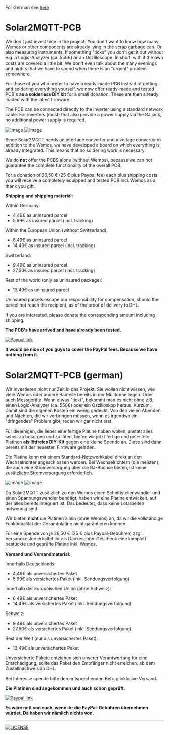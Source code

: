 For German see [here](#solar2mqtt-pcb-german)
# Solar2MQTT-PCB

We don't just invest time in the project. You don't want to know how many Wemos or other components are already lying in the scrap garbage can. Or also measuring instruments. If something "ticks" you don't get it out without e.g. a Logic-Analyzer (ca. 550€) or an Oszilloscope. In short: with it the own costs are covered a little bit. We don't even talk about the many evenings and nights that we have to spend when there is an "urgent" problem somewhere.

For those of you who prefer to have a ready-made PCB instead of getting and soldering everything yourself, we now offer ready-made and tested PCB's **as a solderless DIY kit** for a small donation. These are then already loaded with the latest firmware.

The PCB can be connected directly to the inverter using a standard network cable. For inverters (most) that also provide a power supply via the RJ jack, no additional power supply is required.

![image](https://user-images.githubusercontent.com/17761850/233857977-ec6b40ff-adba-496a-94af-9537b8aacfd9.png)
![image](https://user-images.githubusercontent.com/17761850/234286857-8bf0e3c0-c0d6-4a09-84e1-595f81462fc3.png)

Since Solar2MQTT needs an interface converter and a voltage converter in addition to the Wemos, we have developed a board on which everything is already integrated. This means that no soldering work is necessary.

We do **not** offer the PCBS alone (without Wemos), because we can not guarantee the complete functionality of the overall PCB.

For a donation of 26,50 € (25 € plus Paypal fee) each plus shipping costs you will receive a completely equipped and tested PCB incl. Wemos as a thank you gift.

**Shipping and shipping material:**

Within Germany:
- 4,49€ as uninsured parcel
- 5,99€ as insured parcel (incl. tracking)

Within the European Union (without Switzerland):
- 6,49€ as uninsured parcel
- 14,49€ as insured parcel (incl. tracking)

Switzerland:
- 9,49€ as uninsured parcel
- 27,50€ as insured parcel (incl. tracking)

Rest of the world (only as uninsured package):
- 13,49€ as uninsured parcel

Uninsured parcels escape our responsibility for compensation, should the parcel not reach the recipient, as of the proof of delivery to DHL.

If you are interested, please donate the corresponding amount including shipping.

**The PCB's have arrived and have already been tested.**

[![Paypal link](https://www.paypalobjects.com/en_US/i/btn/btn_donate_LG.gif)](https://www.paypal.com/donate/?hosted_button_id=HXSV9XZ4JAGE4)

**It would be nice of you guys to cover the PayPal fees. Because we have nothing from it.**


# Solar2MQTT-PCB (german)
Wir investieren nicht nur Zeit in das Projekt. Sie wollen nicht wissen, wie viele Wemos oder andere Bauteile bereits in der Mülltonne liegen. Oder auch Messgeräte. Wenn etwas "tickt", bekommt man es nicht ohne z.B. einen Logic-Analyzer (ca. 550€) oder ein Oszilloskop heraus. Kurzum: Damit sind die eigenen Kosten ein wenig gedeckt. Von den vielen Abenden und Nächten, die wir verbringen müssen, wenn es irgendwo ein "dringendes" Problem gibt, reden wir gar nicht erst.

Für diejenigen, die lieber eine fertige Platine haben wollen, anstatt alles selbst zu besorgen und zu löten, bieten wir jetzt fertige und getestete Platinen **als lötfreies DIY-Kit** gegen eine kleine Spende an. Diese sind dann bereits mit der neuesten Firmware geladen.

Die Platine kann mit einem Standard-Netzwerkkabel direkt an den Wechselrichter angeschlossen werden. Bei Wechselrichtern (die meisten), die auch eine Stromversorgung über die RJ-Buchse bieten, ist keine zusätzliche Stromversorgung erforderlich.

![image](https://user-images.githubusercontent.com/17761850/233857977-ec6b40ff-adba-496a-94af-9537b8aacfd9.png)
![image](https://user-images.githubusercontent.com/17761850/234286857-8bf0e3c0-c0d6-4a09-84e1-595f81462fc3.png)

Da Solar2MQTT zusätzlich zu den Wemos einen Schnittstellenwandler und einen Spannungswandler benötigt, haben wir eine Platine entwickelt, auf der alles bereits integriert ist. Das bedeutet, dass keine Lötarbeiten notwendig sind.

Wir bieten **nicht** die Platinen allein (ohne Wemos) an, da wir die vollständige Funktionalität der Gesamtplatine nicht garantieren können.

Für eine Spende von je 26,50 € (25 € plus Paypal-Gebühren) zzgl. Versandkosten erhaltet ihr als Dankeschön-Geschenk eine komplett bestückte und geprüfte Platine inkl. Wemos.

**Versand und Versandmaterial:**

Innerhalb Deutschlands:
- 4,49€ als unversichertes Paket
- 5,99€ als versichertes Paket (inkl. Sendungsverfolgung)

Innerhalb der Europäischen Union (ohne Schweiz):
- 6,49€ als unversichertes Paket
- 14,49€ als versichertes Paket (inkl. Sendungsverfolgung)

Schweiz:
- 9,49€ als unversichertes Paket
- 27,50€ als versichertes Paket (inkl. Sendungsverfolgung)

Rest der Welt (nur als unversichertes Paket):
- 13,49€ als unversichertes Paket

Unversicherte Pakete entziehen sich unserer Verantwortung für eine Entschädigung, sollte das Paket den Empfänger nicht erreichen, ab dem Zustellnachweis an DHL.

Bei Interesse spende bitte den entsprechenden Betrag inklusive Versand.

**Die Platinen sind angekommen und auch schon geprüft.**

[![Paypal link](https://www.paypalobjects.com/en_US/i/btn/btn_donate_LG.gif)](https://www.paypal.com/donate/?hosted_button_id=HXSV9XZ4JAGE4)

**Es wäre nett von euch, wenn ihr die PayPal-Gebühren übernehmen würdet. Da haben wir nämlich nichts von.**

---
[![LICENSE](https://licensebuttons.net/l/by-nc-sa/4.0/88x31.png)](https://creativecommons.org/licenses/by-nc-sa/4.0/)
